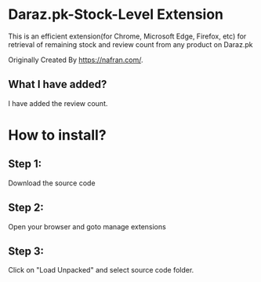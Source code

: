 # Daraz.pk-Stock-Level Extension
This is an efficient extension(for Chrome, Microsoft Edge, Firefox, etc) for retrieval of remaining stock and review count from any product on Daraz.pk

Originally Created By https://nafran.com/.

## What I have added?
I have added the review count. 

# How to install?
## Step 1:
Download the source code

## Step 2:
Open your browser and goto manage extensions

## Step 3:
Click on "Load Unpacked" and select source code folder.




